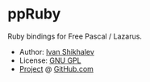 
# ppRuby

Ruby bindings for Free Pascal / Lazarus.

* Author: [Ivan Shikhalev](https://github.com/shikhalev)
* License: [GNU GPL](http://www.gnu.org/copyleft/gpl.html)
* [Project](https://github.com/shikhalev/ppruby) @ [GitHub.com](https://github.com/)


